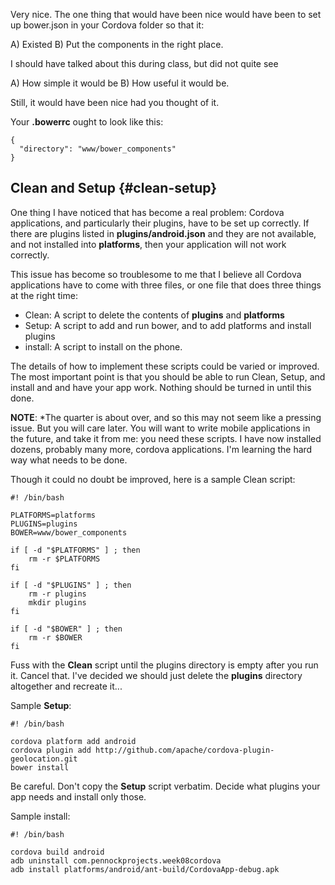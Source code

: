 Very nice. The one thing that would have been nice would have been to set up bower.json in your Cordova folder so that it:

A) Existed
B) Put the components in the right place.

I should have talked about this during class, but did not quite see

A) How simple it would be
B) How useful it would be.

Still, it would have been nice had you thought of it.

Your **.bowerrc** ought to look like this:

```
{
  "directory": "www/bower_components"
}
```

## Clean and Setup {#clean-setup}

One thing I have noticed that has become a real problem: Cordova
applications, and particularly their plugins, have to be set up 
correctly. If there are plugins listed in **plugins/android.json**
and they are not available, and not installed into **platforms**,
then your application will not work correctly.

This issue has become so troublesome to me that I believe all Cordova
applications have to come with three files, or one file that does
three things at the right time:

- Clean: A script to delete the contents of **plugins** and **platforms**
- Setup: A script to add and run bower, and to add platforms and install plugins
- install: A script to install on the phone.

The details of how to implement these scripts could be varied or improved.
The most important point is that you should be able to run Clean, Setup,
and install and and have your app work. Nothing should be turned in until
this done.

**NOTE**: *The quarter is about over, and so this may not seem like a 
pressing issue. But you will care later. You will want to write 
mobile applications in the future, and take it from me: you need these
scripts. I have now installed dozens, probably many more, cordova
applications. I'm learning the hard way what needs to be done.

Though it could no doubt be improved, here is a sample Clean script:

```
#! /bin/bash

PLATFORMS=platforms
PLUGINS=plugins
BOWER=www/bower_components

if [ -d "$PLATFORMS" ] ; then
    rm -r $PLATFORMS
fi

if [ -d "$PLUGINS" ] ; then
    rm -r plugins
    mkdir plugins
fi

if [ -d "$BOWER" ] ; then
    rm -r $BOWER
fi
```

Fuss with the **Clean** script until the plugins directory is empty after
you run it. Cancel that. I've decided we should just delete the **plugins** 
directory altogether and recreate it...

Sample **Setup**:

```
#! /bin/bash

cordova platform add android
cordova plugin add http://github.com/apache/cordova-plugin-geolocation.git
bower install
```

Be careful. Don't copy the **Setup** script verbatim. Decide what plugins
your app needs and install only those.

Sample install:

```
#! /bin/bash

cordova build android
adb uninstall com.pennockprojects.week08cordova
adb install platforms/android/ant-build/CordovaApp-debug.apk
```


